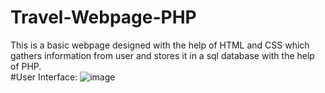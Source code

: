 # Travel-Webpage-PHP
This is a basic webpage designed with the help of HTML and CSS which gathers information from user and stores it in a sql database with the help of PHP.<br>
#User Interface:
![image](https://user-images.githubusercontent.com/80037601/210172250-d1124c7b-804e-49c1-9614-7a546b9abac3.png)
